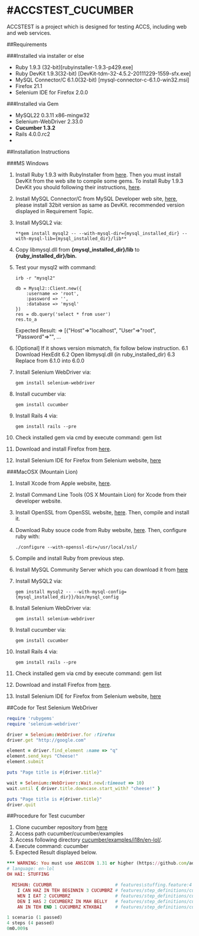 #ACCSTEST_CUCUMBER
========
ACCSTEST is a project which is designed for testing ACCS, including web and web services.

##Requirements

###Installed via installer or else

* Ruby 1.9.3 (32-bit)[rubyinstaller-1.9.3-p429.exe]
* Ruby DevKit 1.9.3(32-bit) [DevKit-tdm-32-4.5.2-20111229-1559-sfx.exe]
* MySQL Connector/C 6.1.0(32-bit) [mysql-connector-c-6.1.0-win32.msi]
* Firefox 21.1
* Selenium IDE for Firefox 2.0.0

###Installed via Gem

* MySQL22 0.3.11 x86-mingw32
* Selenium-WebDriver 2.33.0
* **Cucumber 1.3.2**
* Rails 4.0.0.rc2
* <Other depended library>


##Installation Instructions

###MS Windows

1.	Install Ruby 1.9.3 with RubyInstaller from [here](http://rubyinstaller.org).
	Then you must install DevKit from the web site to compile some gems.
	To install Ruby 1.9.3 DevKit you should following their instructions, [here](https://github.com/oneclick/rubyinstaller/wiki/Development-Kit). 
2.	Install MySQL Connector/C from MySQL Developer web site, [here](http://dev.mysql.com/downloads/),
	please install 32bit version as same as DevKit. recommended version displayed in Requirement Topic.
3.	Install MySQL2 via:

		**gem install mysql2 -- --with-mysql-dir={mysql_installed_dir} --with-mysql-lib={mysql_installed_dir}/lib**

4.	Copy libmysql.dll from **{mysql_installed_dir}/lib** to **{ruby_installed_dir}/bin.**
5.	Test your mysql2 with command:

		irb -r "mysql2"
		
		db = Mysql2::Client.new({
			:username => 'root',
			:password => '',
			:database => 'mysql'
		})
		res = db.query('select * from user')
		res.to_a
	
	Expected Result:
	=> [{"Host"=>"localhost", "User"=>"root", "Password"=>"", ...
6.	[Optional] If it shows version mismatch, fix follow below instruction.
6.1	Download HexEdit 
6.2	Open libmysql.dll (in ruby_installed_dir) 
6.3	Replace from 6.1.0 into 6.0.0

7.	Install Selenium WebDriver via:

		gem install selenium-webdriver

8.	Install cucumber via:

		gem install cucumber

9.	Install Rails 4 via:

		gem install rails --pre

10.	Check installed gem via cmd by execute command: gem list
11.	Download and install Firefox from [here](http://www.mozilla.org/en-US/firefox/new/).
12.	Install Selenium IDE for Firefox from Selenium website, [here](http://docs.seleniumhq.org/download/)

###MacOSX (Mountain Lion)

1.	Install Xcode from Apple website, [here](http://developer.apple.com/xcode/).
2.	Install Command Line Tools (OS X Mountain Lion) for Xcode from their developer website.
3.	Install OpenSSL from OpenSSL website, [here](http://www.openssl.org/source/). Then, compile and install it.
4.	Download Ruby souce code from Ruby website, [here](http://www.ruby-lang.org/en/downloads/). Then, configure ruby with:

		./configure --with-openssl-dir=/usr/local/ssl/

5.	Compile and install Ruby from previous step.
6.	Install MySQL Community Server which you can download it from [here](http://dev.mysql.com/downloads/)
7.	Install MySQL2 via:

		gem install mysql2 -- --with-mysql-config={mysql_installed_dir}}/bin/mysql_config

8.	Install Selenium WebDriver via:

		gem install selenium-webdriver

9.	Install cucumber via:

		gem install cucumber

10.	Install Rails 4 via:

		gem install rails --pre

11.	Check installed gem via cmd by execute command: gem list
12.	Download and install Firefox from [here](http://www.mozilla.org/en-US/firefox/new/).
13.	Install Selenium IDE for Firefox from Selenium website, [here](http://docs.seleniumhq.org/download/)

##Code for Test Selenium WebDriver

```ruby
require 'rubygems'
require 'selenium-webdriver'

driver = Selenium::WebDriver.for :firefox
driver.get "http://google.com"

element = driver.find_element :name => "q"
element.send_keys "Cheese!"
element.submit

puts "Page title is #{driver.title}"

wait = Selenium::WebDriver::Wait.new(:timeout => 10)
wait.until { driver.title.downcase.start_with? "cheese!" }

puts "Page title is #{driver.title}"
driver.quit
```

##Procedure for Test cucumber

1. Clone cucumber repository from [here](https://github.com/cucumber/cucumber.git)
2. Access path cucumber/cucumber/examples
3. Access following directory [cucumber/examples/i18n/en-lol/](https://github.com/cucumber/cucumber/tree/master/examples/i18n/en-lol).
4. Execute command: cucumber
5. Expected Result displayed below.

``` ruby
*** WARNING: You must use ANSICON 1.31 or higher (https://github.com/adoxa/ansicon/) to get coloured output on Windows
# language: en-lol
OH HAI: STUFFING

  MISHUN: CUCUMBR                        # features\stuffing.feature:4
    I CAN HAZ IN TEH BEGINNIN 3 CUCUMBRZ # features/step_definitions/cucumbrz_steps.rb:1
    WEN I EAT 2 CUCUMBRZ                 # features/step_definitions/cucumbrz_steps.rb:5
    DEN I HAS 2 CUCUMBERZ IN MAH BELLY   # features/step_definitions/cucumbrz_steps.rb:10
    AN IN TEH END 1 CUCUMBRZ KTHXBAI     # features/step_definitions/cucumbrz_steps.rb:14

1 scenario (1 passed)
4 steps (4 passed)
0m0.009s
```
